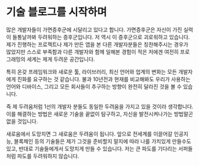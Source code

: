 기술 블로그를 시작하며
====================
많은 개발자들이 가면증후군에 시달리고 있다고 합니다. 가면증후군은 자신이 가진 실력이 들통날까봐 두려워하는 증후군입니다. 저 역시 이 증후군으로 괴로워하고 있습니다. 제가 진행하는 프로젝트나 제가 만든 앱을 본 다른 개발자분들은 칭찬해주시는 경우가 많았지만 스스로 부족함과 다른 개발자와 함께 일해본 경험이 적은 저에겐 여전히 프로그래밍의 세계는 제게 두려운 공간입니다. 

특히 온갖 프레임워크와 새로운 툴, 라이브러리, 최신 언어와 업계의 변화는 모든 개발자에게 진화를 요구하는 것 같습니다. 불과 10년전과 현재를 비교해봐도 우리가 사용하는 언어와 디바이스, 그리고 모든 회사들이 추구하는 방향이 완전히 달라진 것을 볼 수 있습니다. 

즉 제 두려움처럼 1선의 개발자 분들도 동일한 두려움을 가지고 있을 것이라 생각합니다. 이를 해결하는 방법은 새로운 기술을 끝없이 탐구하고, 자신을 발전시켜나가는 방법말곤 없을 것입니다. 

새로움에서 도망치면 그 새로움은 두려움이 됩니다. 앞으로 전세계를 이끌어갈 인공지능, 블록체인 등의 기술들은 제가 그것을 준비할지 말지에 따라 나를 가치있게 만들수도 있고, 반대로 기술들에게서 도망치게 만들 수 있습니다. 저는 큰 파도를 기다리는 서퍼들처럼 파도를 두려워하지 않습니다.  